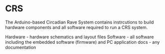 # CRS
The Arduino-based Circadian Rave System contains instrcutions to build hardware components and all software required to run a CRS system.

Hardware - hardware schematics and layout files
Software - all software including the embedded software (firmware) and PC application
docs - any documentation
